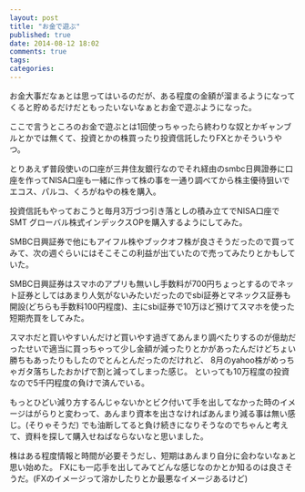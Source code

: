 ```yaml
---
layout: post
title: "お金で遊ぶ"
published: true
date: 2014-08-12 18:02
comments: true
tags: 
categories: 
---
```


お金大事だなぁとは思ってはいるのだが、ある程度の金額が溜まるようになってくると貯めるだけだともったいないなぁとお金で遊ぶようになった。

ここで言うところのお金で遊ぶとは1回使っちゃったら終わりな奴とかギャンブルとかでは無くて、投資とかの株買ったり投資信託したりFXとかそういうやつ。

とりあえず普段使いの口座が三井住友銀行なのでそれ経由のsmbc日興證券に口座を作ってNISA口座も一緒に作って株の事を一通り調べてから株主優待狙いでエコス、パルコ、くろがねやの株を購入。

投資信託もやっておこうと毎月3万づつ引き落としの積み立てでNISA口座でSMT グローバル株式インデックスOPを購入するようにしてみた。

SMBC日興証券で他にもアイフル株やブックオフ株が良さそうだったので買ってみて、次の週ぐらいにはそこそこの利益が出ていたので売ってみたりとかもしていた。

SMBC日興証券はスマホのアプリも無いし手数料が700円ちょっとするのでネット証券としてはあまり人気がないみたいだったのでsbi証券とマネックス証券も開設(どちらも手数料100円程度)、主にsbi証券で10万ほど預けてスマホを使った短期売買をしてみた。

スマホだと買いやすいんだけど買いやす過ぎてあんまり調べたりするのが億劫だったせいで適当に買っちゃって少し金額が減ったりとかがあったんだけどちょい勝ちもあったりもしたのでとんとんだったのだけれど、
8月のyahoo株がめっちゃガタ落ちしたおかげで割と減ってしまった感じ。
といっても10万程度の投資なので5千円程度の負けで済んでいる。

もっとひどい減り方するんじゃないかとビク付いて手を出してなかった時のイメージはがらりと変わって、あんまり資本を出さなければあんまり減る事は無い感じ。(そりゃそうだ)
でも油断してると負け続きになりそうなのでちゃんと考えて、資料を探して購入せねばならないなと思いました。

株はある程度情報と時間が必要そうだし、短期はあんまり自分に会わないなぁと思い始めた。
FXにも一応手を出してみてどんな感じなのかとか知るのは良さそうだ。(FXのイメージって溶かしたりとか最悪なイメージあるけど)
